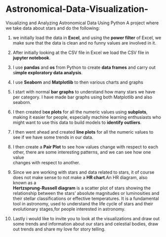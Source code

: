 # Astronomical-Data-Visualization-
Visualizing and Analyzing Astronomical Data Using Python
 A project where we take data about stars and do the  following:
 1. we initially load the data in **Excel**, and using the **power filter** of Excel, we make sure that  the data is clean and no funny values are involved in it.
 2. After initially looking at the CSV file in Excel we load the CSV file in **jupyter notebook**.
 3. I use **pandas** and **os** from Python to create **data frames** and carry out s**imple exploratory data analysis**.
 4. I use **Seaborn** and **Matplotlib** to then various charts and graphs
 5. I  start with normal **bar graphs** to understand how many  stars we have per category. I have made bar graphs using both Matplotlib and also seaborn.
 7. I then created b**ox plots** for all the numeric values using **subplots**, making it easier for people, especially machine learning enthusiasts who might       want to use this data to build models to **identify outliers**.
 8. I then went ahead and created **line plots** for all the numeric values to see if we have some trends in our data.
 9. I then create a **Pair Plot** to see how values change with respect to each other, there are some interesting patterns, and we can see how one value     
    changes with respect to another.
 10. Since we are working with stars and data related to stars, it of course does not make sense to not make a **HR chart**.An HR diagram, also known as a   
    **Hertzsprung-Russell diagram** is a scatter plot of stars showing the relationship between the stars’  absolute magnitudes or luminosities and their 
    stellar classifications or effective temperatures. It is a fundamental tool in astronomy, used to understand the life cycle of stars and their evolutionary 
    stages,for people interested in astronomy.

11. Lastly i would like to invite you to look at the visualizations and draw out some trends and information about our stars and celestial bodies, draw out         trends and share my love for story telling.
